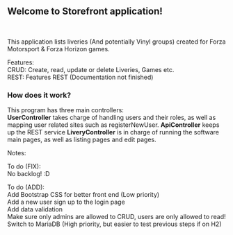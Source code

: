 <h2>Welcome to Storefront application!  </h2><br>

<p>This application lists liveries (And potentially Vinyl groups) created for Forza Motorsport & Forza Horizon games. </p>

Features: <br>
CRUD: Create, read, update or delete Liveries, Games etc. <br>
REST: Features REST (Documentation not finished) <br>


<h3> How does it work? </h3>
<p> This program has three main controllers: <br>
  <b>UserController</b> takes charge of handling users and their roles, as well as mapping user related sites such as registerNewUser. 
  <b>ApiController</b> keeps up the REST service
  <b>LiveryController</b> is in charge of running the software main pages, as well as listing pages and edit pages.

Notes: <br>


To do (FIX): <br>
No backlog! :D

To do (ADD): <br>
Add Bootstrap CSS for better front end (Low priority) <br>
Add a new user sign up to the login page <br>
Add data validation <br>
Make sure only admins are allowed to CRUD, users are only allowed to read! <br>
Switch to MariaDB (High priority, but easier to test previous steps if on H2) <br>
